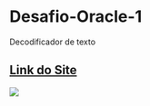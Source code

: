 # Desafio-Oracle-1
Decodificador de texto



## [Link do Site](https://iscarola.github.io/Desafio-Oracle-1/)

<img src ="https://i.pinimg.com/originals/f2/9a/ed/f29aed08a803af615fab4ccd2895f22b.jpg" />
